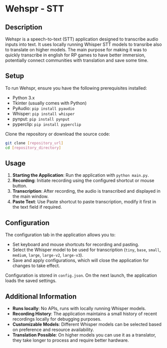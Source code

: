 # Wehspr - STT

## Description

Wehspr is a speech-to-text (STT) application designed to transcribe audio inputs into text. It uses locally running Whisper STT models to transribe also to translate on higher models. The main purpose for making it was to quickly transcribe in english for RP games to have better immersion, potentially connect communities with translation and save some time.

## Setup

To run Wehspr, ensure you have the following prerequisites installed:

- Python 3.x
- Tkinter (usually comes with Python)
- PyAudio: `pip install pyaudio`
- Whisper: `pip install whisper`
- pynput: `pip install pynput`
- pyperclip: `pip install pyperclip`

Clone the repository or download the source code:

```bash
git clone [repository_url]
cd [repository_directory]
```

## Usage

1. **Starting the Application**: Run the application with `python main.py`.
2. **Recording**: Initiate recording using the configured shortcut or mouse button.
3. **Transcription**: After recording, the audio is transcribed and displayed in the main window.
4. **Paste Text**: Use Paste shortcut to paste transcription, modify it first in the text field if required.

## Configuration

The configuration tab in the application allows you to:

- Set keyboard and mouse shortcuts for recording and pasting.
- Select the Whisper model to be used for transcription (`tiny`, `base`, `small`, `medium`, `large`, `large-v2`, `large-v3`).
- Save and apply configurations, which will close the application for changes to take effect.

Configuration is stored in `config.json`. On the next launch, the application loads the saved settings.

## Additional Information

- **Runs locally**: No APIs, runs with locally running Whisper models.
- **Recording History**: The application maintains a small history of recent recordings locally for debugging purposes.
- **Customizable Models**: Different Whisper models can be selected based on preference and resource availability.
- **Translation Possible**: On higher models you can use it as a translator, they take longer to process and require better hardware.


